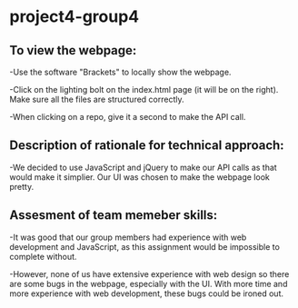 # project4-group4

To view the webpage:
-
-Use the software "Brackets" to locally show the webpage.

-Click on the lighting bolt on the index.html page (it will be on the right). Make sure all the files are structured correctly.

-When clicking on a repo, give it a second to make the API call. 

Description of rationale for technical approach:
-
-We decided to use JavaScript and jQuery to make our API calls as that would make it simplier. Our UI was chosen to make the webpage look pretty. 

Assesment of team memeber skills:
-
-It was good that our group members had experience with web development and JavaScript, as this assignment would be impossible to complete without. 

-However, none of us have extensive experience with web design so there are some bugs in the webpage, especially with the UI. With more time and more experience with web development, these bugs could be ironed out. 
